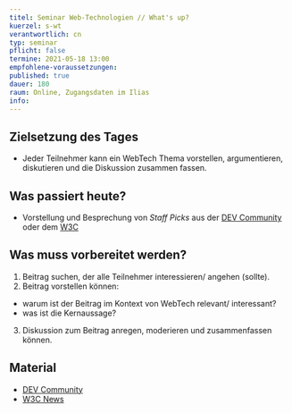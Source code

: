 ```yaml
---
titel: Seminar Web-Technologien // What's up?
kuerzel: s-wt
verantwortlich: cn
typ: seminar
pflicht: false
termine: 2021-05-18 13:00
empfohlene-voraussetzungen: 
published: true
dauer: 180
raum: Online, Zugangsdaten im Ilias
info: 
---
```


## Zielsetzung des Tages
- Jeder  Teilnehmer kann ein WebTech Thema vorstellen, argumentieren, diskutieren und die Diskussion zusammen fassen.

## Was passiert heute?
- Vorstellung und Besprechung von *Staff Picks* aus der [DEV Community](https://dev.to/) oder dem [W3C](https://www.w3.org/blog/news/)

## Was muss vorbereitet werden?
1. Beitrag suchen, der alle Teilnehmer interessieren/ angehen (sollte).
2. Beitrag vorstellen können:
  - warum ist der Beitrag im Kontext von WebTech relevant/ interessant?
  - was ist die Kernaussage?
3. Diskussion zum Beitrag anregen, moderieren und zusammenfassen können.

## Material
- [DEV Community](https://dev.to/) 
- [W3C News](https://www.w3.org/blog/news/)
